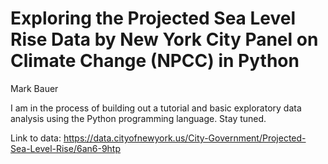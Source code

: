 # Exploring the Projected Sea Level Rise Data by New York City Panel on Climate Change (NPCC) in Python
Mark Bauer

I am in the process of building out a tutorial and basic exploratory data analysis using the Python programming language. Stay tuned.

Link to data: https://data.cityofnewyork.us/City-Government/Projected-Sea-Level-Rise/6an6-9htp